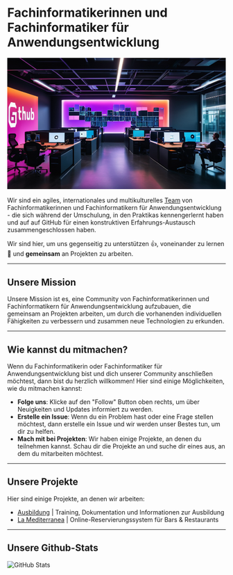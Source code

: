 # Fachinformatikerinnen und Fachinformatiker für Anwendungsentwicklung

![Solution Architects](01-github.png)

Wir sind ein agiles, internationales und multikulturelles [Team](https://github.com/orgs/wearesolutionarchitects/people) von Fachinformatikerinnen und Fachinformatikern für Anwendungsentwicklung - die sich während der Umschulung, in den Praktikas kennengerlernt haben und auf auf GitHub für einen konstruktiven Erfahrungs-Austausch zusammengeschlossen haben.  

Wir sind hier, um uns gegenseitig zu unterstützen 👍, voneinander zu lernen 📖 und **gemeinsam** an Projekten zu arbeiten.

---

## Unsere Mission

Unsere Mission ist es, eine Community von Fachinformatikerinnen und Fachinformatikern für Anwendungsentwicklung aufzubauen, die gemeinsam an Projekten arbeiten, um durch die vorhanenden individuellen Fähigkeiten zu verbessern und zusammen neue Technologien zu erkunden.

---

## Wie kannst du mitmachen?

Wenn du Fachinformatikerin oder Fachinformatiker für Anwendungsentwicklung bist und dich unserer Community anschließen möchtest, dann bist du herzlich willkommen! Hier sind einige Möglichkeiten, wie du mitmachen kannst:

- **Folge uns**: Klicke auf den "Follow" Button oben rechts, um über Neuigkeiten und Updates informiert zu werden.
- **Erstelle ein Issue**: Wenn du ein Problem hast oder eine Frage stellen möchtest, dann erstelle ein Issue und wir werden unser Bestes tun, um dir zu helfen.
- **Mach mit bei Projekten**: Wir haben einige Projekte, an denen du teilnehmen kannst. Schau dir die Projekte an und suche dir eines aus, an dem du mitarbeiten möchtest.

---

## Unsere Projekte

Hier sind einige Projekte, an denen wir arbeiten:

- [Ausbildung](https://github.com/wearesolutionarchitects/ausbildung-public) | Training, Dokumentation und Informationen zur Ausbildung
- [La Mediterranea](https://la-mediterranea.eu) | Online-Reservierungssystem für Bars & Restaurants

---

## Unsere Github-Stats

![GitHub Stats](https://github-readme-stats.vercel.app/api?username=wearesolutionarchitects&show_icons=true&theme=radical&count_private=true&hide=prs,issues&hide_title=true)
